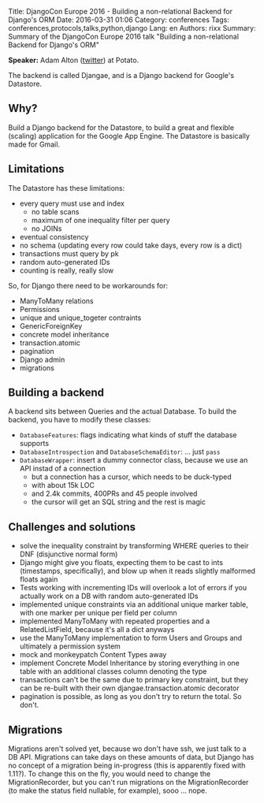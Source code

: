 Title: DjangoCon Europe 2016 - Building a non-relational Backend for Django's ORM
Date:   2016-03-31 01:06
Category: conferences
Tags: conferences,protocols,talks,python,django
Lang: en
Authors: rixx
Summary: Summary of the DjangoCon Europe 2016 talk "Building a non-relational Backend for Django's ORM"

**Speaker:** Adam Alton ([twitter](https://twitter.com/altonpowers)) at Potato.

The backend is called Djangae, and is a Django backend for Google's Datastore.

## Why?

Build a Django backend for the Datastore, to build a great and flexible (scaling) application for the Google App Engine.
The Datastore is basically made for Gmail.

## Limitations

The Datastore has these limitations:

 - every query must use and index
    - no table scans
    - maximum of one inequality filter per query
    - no JOINs
 - eventual consistency
 - no schema (updating every row could take days, every row is a dict)
 - transactions must query by pk
 - random auto-generated IDs
 - counting is really, really slow

So, for Django there need to be workarounds for:

 - ManyToMany relations
 - Permissions
 - unique and unique_togeter contraints
 - GenericForeignKey
 - concrete model inheritance
 - transaction.atomic
 - pagination
 - Django admin
 - migrations

## Building a backend

A backend sits between Queries and the actual Database. To build the backend, you have to modify these classes:

 - `DatabaseFeatures`: flags indicating what kinds of stuff the database supports
 - `DatabaseIntrospection` and `DatabaseSchemaEditor`: … just `pass`
 - `DatabaseWrapper`: insert a dummy connector class, because we use an API instad of a connection
    - but a connection has a cursor, which needs to be duck-typed
    - with about 15k LOC
    - and 2.4k commits, 400PRs and 45 people involved
    - the cursor will get an SQL string and the rest is magic

## Challenges and solutions

 - solve the inequality constraint by transforming WHERE queries to their DNF (disjunctive normal form)
 - Django might give you floats, expecting them to be cast to ints (timestamps, specifically), and blow up when it reads
   slightly malformed floats again
 - Tests working with incrementing IDs will overlook a lot of errors if you actually work on a DB with random
   auto-generated IDs
 - implemented unique constraints via an additional unique marker table, with one marker per unique per field per column
 - implemented ManyToMany with repeated properties and a RelatedListField, because it's all a dict anyways
 - use the ManyToMany implementation to form Users and Groups and ultimately a permission system
 - mock and monkeypatch Content Types away
 - implement Concrete Model Inheritance by storing everything in one table with an additional classes column denoting
   the type
 - transactions can't be the same due to primary key constraint, but they can be re-built with their own
   djangae.transaction.atomic decorator
 - pagination is possible, as long as you don't try to return the total. So don't.

## Migrations

Migrations aren't solved yet, because wo don't have ssh, we just talk to a DB API. Migrations can take days on these
amounts of data, but Django has no concept of a migration being in-progress (this is apparently fixed with 1.11?). To
change this on the fly, you would need to change the MigrationRecorder, but you can't run migrations on the
MigrationRecorder (to make the status field nullable, for example), sooo … nope.

